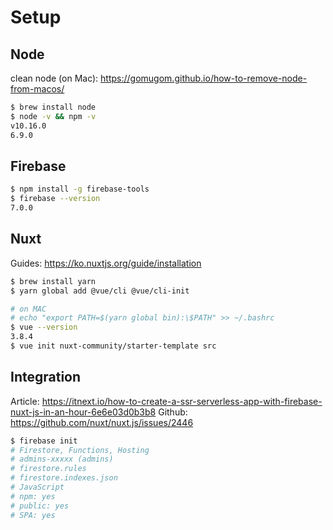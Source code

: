 # Setup
## Node
clean node (on Mac): https://gomugom.github.io/how-to-remove-node-from-macos/

```bash
$ brew install node
$ node -v && npm -v
v10.16.0
6.9.0
```

## Firebase
```bash
$ npm install -g firebase-tools
$ firebase --version
7.0.0
```

## Nuxt
Guides: https://ko.nuxtjs.org/guide/installation

```bash
$ brew install yarn
$ yarn global add @vue/cli @vue/cli-init

# on MAC
# echo "export PATH=$(yarn global bin):\$PATH" >> ~/.bashrc
$ vue --version
3.8.4
$ vue init nuxt-community/starter-template src
```

## Integration
Article: https://itnext.io/how-to-create-a-ssr-serverless-app-with-firebase-nuxt-js-in-an-hour-6e6e03d0b3b8
Github:  https://github.com/nuxt/nuxt.js/issues/2446
```bash
$ firebase init
# Firestore, Functions, Hosting
# admins-xxxxx (admins)
# firestore.rules
# firestore.indexes.json
# JavaScript
# npm: yes
# public: yes
# SPA: yes
```
